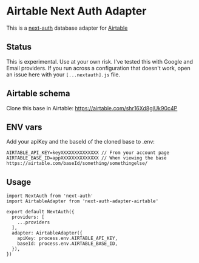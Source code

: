 # Airtable Next Auth Adapter

This is a [next-auth](https://next-auth.js.org/) database adapter for [Airtable](https://airtable.com)

## Status

This is experimental. Use at your own risk. I've tested this with Google and Email providers. If you run across a configuration that doesn't work, open an issue here with your `[...nextauth].js` file.

## Airtable schema

Clone this base in Airtable: https://airtable.com/shr16Xd8glUk90c4P

## ENV vars

Add your apiKey and the baseId of the cloned base to .env:

```
AIRTABLE_API_KEY=keyXXXXXXXXXXXXXX // From your account page
AIRTABLE_BASE_ID=appXXXXXXXXXXXXXX // When viewing the base https://airtable.com/baseId/something/somethingelse/
```

## Usage

```
import NextAuth from 'next-auth'
import AirtableAdapter from 'next-auth-adapter-airtable'

export default NextAuth({
  providers: [
    ...providers
  ],
  adapter: AirtableAdapter({
    apiKey: process.env.AIRTABLE_API_KEY,
    baseId: process.env.AIRTABLE_BASE_ID,
  }),
})

```
